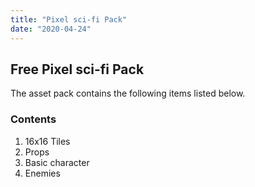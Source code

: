 ```yaml
---
title: "Pixel sci-fi Pack"
date: "2020-04-24"
---
```


## Free Pixel sci-fi Pack

The asset pack contains the following items listed below.
### Contents
1. 16x16 Tiles
2. Props
3. Basic character
4. Enemies